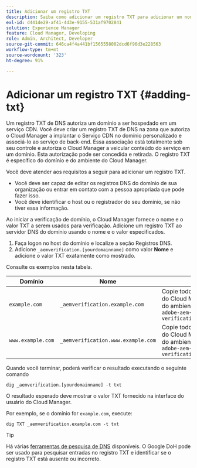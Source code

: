 ```yaml
---
title: Adicionar um registro TXT
description: Saiba como adicionar um registro TXT para adicionar um nome de domínio personalizado no Cloud Manager.
exl-id: d441de29-af41-4d3e-9155-531af9702841
solution: Experience Manager
feature: Cloud Manager, Developing
role: Admin, Architect, Developer
source-git-commit: 646ca4f4a441bf1565558002dcd6f96d3e228563
workflow-type: tm+mt
source-wordcount: '323'
ht-degree: 91%

---
```


# Adicionar um registro TXT {#adding-txt}

Um registro TXT de DNS autoriza um domínio a ser hospedado em um serviço CDN. Você deve criar um registro TXT de DNS na zona que autoriza o Cloud Manager a implantar o Serviço CDN no domínio personalizado e associá-lo ao serviço de back-end. Essa associação está totalmente sob seu controle e autoriza o Cloud Manager a veicular conteúdo do serviço em um domínio. Esta autorização pode ser concedida e retirada. O registro TXT é específico do domínio e do ambiente do Cloud Manager.

Você deve atender aos requisitos a seguir para adicionar um registro TXT.

* Você deve ser capaz de editar os registros DNS do domínio de sua organização ou entrar em contato com a pessoa apropriada que pode fazer isso.
* Você deve identificar o host ou o registrador do seu domínio, se não tiver essa informação.

Ao iniciar a verificação de domínio, o Cloud Manager fornece o nome e o valor TXT a serem usados para verificação. Adicione um registro TXT ao servidor DNS do domínio usando o nome e o valor especificados.

1. Faça logon no host do domínio e localize a seção Registros DNS.
1. Adicione `_aemverification.[yourdomainname]` como valor **Nome** e adicione o valor TXT exatamente como mostrado.

Consulte os exemplos nesta tabela.

| Domínio | Nome | Valor TXT |
|--- |--- |---|
| `example.com` | `_aemverification.example.com` | Copie todo o valor mostrado na interface do usuário do Cloud Manager. Isso é específico do domínio e do ambiente. Por exemplo:<br>`adobe-aem-verification=example.com/[program]/[env]/..*` |
| `www.example.com` | `_aemverification.www.example.com` | Copie todo o valor mostrado na interface do usuário do Cloud Manager. Isso é específico do domínio e do ambiente. Por exemplo:<br>`adobe-aem-verification=www.example.com/[program]/[env]/..*` |

Quando você terminar, poderá verificar o resultado executando o seguinte comando

```shell
dig _aemverification.[yourdomainname] -t txt
```

O resultado esperado deve mostrar o valor TXT fornecido na interface do usuário do Cloud Manager.

Por exemplo, se o domínio for `example.com`, execute:

```shell
dig TXT _aemverification.example.com -t txt
```

>[!TIP]
>
>Há várias [ferramentas de pesquisa de DNS](https://www.ultratools.com/tools/dnsLookup) disponíveis. O Google DoH pode ser usado para pesquisar entradas no registro TXT e identificar se o registro TXT está ausente ou incorreto.
